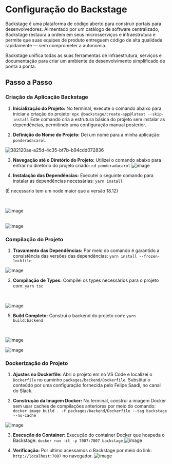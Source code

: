 # Configuração do Backstage

Backstage é uma plataforma de código aberto para construir portais para desenvolvedores. Alimentado por um catálogo de software centralizado, Backstage restaura a ordem em seus microsserviços e infraestrutura e permite que suas equipes de produto entreguem código de alta qualidade rapidamente — sem comprometer a autonomia.

Backstage unifica todas as suas ferramentas de infraestrutura, serviços e documentação para criar um ambiente de desenvolvimento simplificado de ponta a ponta.

## Passo a Passo

### Criação da Aplicação Backstage


1. **Inicialização do Projeto:**
    No terminal, execute o comando abaixo para iniciar a criação do projeto:
    ```npx @backstage/create-app@latest --skip-install```
    Este comando cria a estrutura básica do projeto sem instalar as dependências, permitindo uma configuração manual posterior.

2. **Definição do Nome do Projeto:**
Dei um nome para a minha aplicação: `ponderadacarol`.

![382120ae-a25d-4c35-bf7b-b94cdd072836](https://github.com/CFFricks/ponderadacarol/assets/99102201/c45e9c25-540c-4024-9fd7-856a6a9d1dcb)

3. **Navegação até o Diretório do Projeto:**
Utilizei o comando abaixo para entrar no diretório do projeto criado:
    ```cd ponderadacarol```
![image](https://github.com/CFFricks/ponderadacarol/assets/99102201/4d0eb1b0-a1b5-4b48-b4bd-05e306efe00f)

4. **Instalação das Dependências:**
Executei o seguinte comando para instalar as dependências necessárias:
```yarn install```

(É necessario tem um node maior que a versão 18.12)

</br>

  ![image](https://github.com/CFFricks/ponderadacarol/assets/99102201/0fec34d0-23c3-4e65-8032-d420de6feb92)
<br>
</br>

  ![image](https://github.com/CFFricks/ponderadacarol/assets/99102201/dcb5092a-f8d1-4a9a-acad-4c6f48c326b7)

### Compilação do Projeto

1. **Travamento das Dependências:**
Por meio do comando é garantido a consistência das versões das dependências:
```yarn install --frozen-lockfile```

![image](https://github.com/CFFricks/ponderadacarol/assets/99102201/e2742e2a-4b71-4c89-889d-a8a1a2b92d40)

3. **Compilação de Types:**
Compilei os types necessários para o projeto com:
```yarn tsc```
</br>

![image](https://github.com/CFFricks/ponderadacarol/assets/99102201/1b8a054e-94bb-4f9a-87d6-870273390d84)

5. **Build Completo:**
Construi o backend do projeto com:
```yarn build:backend```
</br>

![image](https://github.com/CFFricks/ponderadacarol/assets/99102201/7ba8f3b7-9dbf-4020-9327-2861ef6fcadb)
</br>

![image](https://github.com/CFFricks/ponderadacarol/assets/99102201/35a73d8c-11fb-413a-b573-a10a7e07546b)

### Dockerização do Projeto

1. **Ajustes no Dockerfile:**
Abri o projeto em no VS Code e localizei o `Dockerfile` no caminho `packages/backend/Dockerfile`. Substitui o conteúdo por uma configuração fornecida pelo Felipe Saadi, no canal do Slack.

2. **Construção da Imagem Docker:**
No terminal, construi a imagem Docker sem usar caches de compilações anteriores por meio do comando:
```docker image build . -f packages/backend/Dockerfile --tag backstage --no-cache```

![image](https://github.com/CFFricks/ponderadacarol/assets/99102201/06c3f1e9-f00b-4582-bfc5-d5aabb47efca)

3. **Execução do Container:**
Execução do container Docker que hospeda o Backstage:
```docker run -it -p 7007:7007 backstage```
![image](https://github.com/CFFricks/ponderadacarol/assets/99102201/1ac68574-70c0-4fc9-9710-edc0a795e062)


4. **Verificação:**
Por ultimo acessamos o Backstage por meio do link: `http://localhost:7007` no navegador.
![image](https://github.com/CFFricks/ponderadacarol/assets/99102201/6e839875-7faa-41c7-aa97-8a2b9b344d58)

